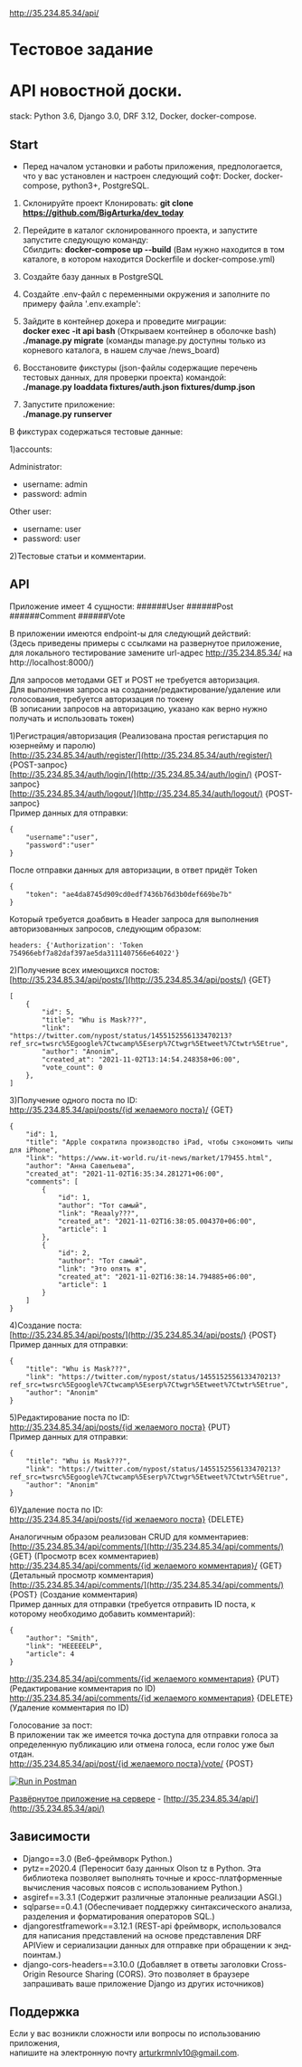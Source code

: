 http://35.234.85.34/api/
# Тестовое задание
# API новостной доски.
stack: Python 3.6, Django 3.0, DRF 3.12, Docker, docker-compose.

## Start
* Перед началом установки и работы приложения, предпологается, что у вас установлен  и настроен 
следующий софт: Docker, docker-compose, python3+, PostgreSQL.
1) Склонируйте проект
Клонировать: **git clone  https://github.com/BigArturka/dev_today**  
2) Перейдите в каталог склонированного проекта, и запустите запустите следующую команду:   
Сбилдить: **docker-compose up --build** (Вам нужно находится в том каталоге, 
в котором находится Dockerfile и docker-compose.yml)

3) Создайте базу данных в PostgreSQL
4) Создайте .env-файл с переменными окружения и заполните по примеру файла '.env.example':
5) Зайдите в контейнер докера и проведите миграции:   
**docker exec -it api bash**    (Открываем контейнер в оболочке bash)
**./manage.py migrate**   (команды manage.py доступны только из корневого каталога, в нашем случае /news_board)

6) Восстановите фикстуры (json-файлы содержащие перечень тестовых данных, для проверки проекта) командой:     
**./manage.py loaddata fixtures/auth.json fixtures/dump.json**

7) Запустите приложение:   
**./manage.py runserver**

В фикстурах содержаться тестовые данные:

1)accounts:

Administrator:
- username: admin
- password: admin

Other user:
- username: user
- password: user

2)Тестовые статьи и комментарии.

## API

Приложение имеет 4 сущности:
######User 
######Post 
######Comment
######Vote

В приложении имеются endpoint-ы для следующий действий:  
(Здесь приведены примеры с ссылками на развернутое приложение, 
для локального тестирование замените url-адрес http://35.234.85.34/ на http://localhost:8000/)

Для запросов методами GET и POST не требуется авторизация.   
Для выполнения запроса на создание/редактирование/удаление  или голосования, требуется авторизация по токену   
(В зописании запросов на авторизацию, указано как верно нужно получать и использовать токен)


1)Регистрация/авторизация (Реализована простая регистарция по юзернейму и паролю)    
[http://35.234.85.34/auth/register/](http://35.234.85.34/auth/register/) {POST-запрос}   
[http://35.234.85.34/auth/login/](http://35.234.85.34/auth/login/) {POST-запрос}   
[http://35.234.85.34/auth/logout/](http://35.234.85.34/auth/logout/) {POST-запрос}     
Пример данных для отправки:   
```
{  
    "username":"user",
    "password":"user"  
}
```
После отправки данных для авторизации, в ответ придёт Token    
```
{
    "token": "ae4da8745d909cd0edf7436b76d3b0def669be7b"
}
```
Который требуется доабвить в 
Header запроса для выполнения авторизованных запросов, следующим образом:       
```
headers: {'Authorization': 'Token 754966ebf7a82daf397ae5da3111407566e64022'}
```

2)Получение всех имеющихся постов:   
[http://35.234.85.34/api/posts/](http://35.234.85.34/api/posts/) {GET}    
```
[
    {
        "id": 5,
        "title": "Whu is Mask???",
        "link": "https://twitter.com/nypost/status/1455152556133470213?ref_src=twsrc%5Egoogle%7Ctwcamp%5Eserp%7Ctwgr%5Etweet%7Ctwtr%5Etrue",
        "author": "Anonim",
        "created_at": "2021-11-02T13:14:54.248358+06:00",
        "vote_count": 0
    },
]
```
3)Получение одного поста по ID:   
[http://35.234.85.34/api/posts/{id желаемого поста}/](http://35.234.85.34/api/posts/1/) {GET}    
```
{
    "id": 1,
    "title": "Apple сократила производство iPad, чтобы сэкономить чипы для iPhone",
    "link": "https://www.it-world.ru/it-news/market/179455.html",
    "author": "Анна Савельева",
    "created_at": "2021-11-02T16:35:34.281271+06:00",
    "comments": [
        {
            "id": 1,
            "author": "Тот самый",
            "link": "Reaaly???",
            "created_at": "2021-11-02T16:38:05.004370+06:00",
            "article": 1
        },
        {
            "id": 2,
            "author": "Тот самый",
            "link": "Это опять я",
            "created_at": "2021-11-02T16:38:14.794885+06:00",
            "article": 1
        }
    ]
}
```
4)Создание поста:    
[http://35.234.85.34/api/posts/](http://35.234.85.34/api/posts/) {POST}      
Пример данных для отправки:    
```
{
    "title": "Whu is Mask???",
    "link": "https://twitter.com/nypost/status/1455152556133470213?ref_src=twsrc%5Egoogle%7Ctwcamp%5Eserp%7Ctwgr%5Etweet%7Ctwtr%5Etrue",
    "author": "Anonim"
}
```
5)Редактирование поста по ID:    
[http://35.234.85.34/api/posts/{id желаемого поста}](http://35.234.85.34/api/posts/1/) {PUT}      
Пример данных для отправки:     
```
{
    "title": "Whu is Mask???",
    "link": "https://twitter.com/nypost/status/1455152556133470213?ref_src=twsrc%5Egoogle%7Ctwcamp%5Eserp%7Ctwgr%5Etweet%7Ctwtr%5Etrue",
    "author": "Anonim"
}
```
6)Удаление поста по ID:    
[http://35.234.85.34/api/posts/{id желаемого поста}](http://35.234.85.34/api/posts/1/) {DELETE}      

Аналогичным образом реализован CRUD для комментариев:     
[http://35.234.85.34/api/comments/](http://35.234.85.34/api/comments/) {GET}  (Просмотр всех комментариев)        
[http://35.234.85.34/api/comments/{id желаемого комментария}/](http://35.234.85.34/api/comments/1/) {GET} (Детальный просмотр комментария)        
[http://35.234.85.34/api/comments/](http://35.234.85.34/api/comments/) {POST} (Создание комментария)    
Пример данных для отправки    (требуется отправить ID поста, к которому необходимо добавить комментарий):    
```
{
    "author": "Smith",
    "link": "HEEEEELP",
    "article": 4
}
```
[http://35.234.85.34/api/comments/{id желаемого комментария}](http://35.234.85.34/api/comments/1/) {PUT} (Редактирование комментария по ID)       
[http://35.234.85.34/api/comments/{id желаемого комментария}](http://35.234.85.34/api/comments/1/) {DELETE} (Удаление комментария по ID)      


Голосование за пост:    
В приложении так же имеется точка доступа для отправки голоса за определенную публикацию или отмена голоса, если голос уже был отдан.       
[http://35.234.85.34/api/post/{id желаемого поста}/vote/](http://35.234.85.34/api/post/1/vote/) {POST}    


[![Run in Postman](https://run.pstmn.io/button.svg)](https://god.gw.postman.com/run-collection/13063440-3a106d9c-2ddc-4bb3-b4af-e83cba3c717c?action=collection%2Ffork&collection-url=entityId%3D13063440-3a106d9c-2ddc-4bb3-b4af-e83cba3c717c%26entityType%3Dcollection%26workspaceId%3Dfc614439-c88b-4220-a74b-a575c0b2b132)    

[Развёрнутое приложение на сервере](http://35.234.85.34/api/) - 
[http://35.234.85.34/api/](http://35.234.85.34/api/)    

## Зависимости
- Django==3.0 (Веб-фреймворк Python.)
- pytz==2020.4 (Переносит базу данных Olson tz в Python. Эта библиотека позволяет выполнять точные и кросс-платформенные вычисления часовых поясов с использованием Python.)
- asgiref==3.3.1 (Содержит различные эталонные реализации ASGI.)
- sqlparse==0.4.1 (Обеспечивает поддержку синтаксического анализа, разделения и форматирования операторов SQL.)
- djangorestframework==3.12.1 (REST-api фреймворк, использовался для написания представлений на основе представления DRF APIView и сериализации данных для отправке при обращении к энд-поинтам.)
- django-cors-headers==3.10.0 (Добавляет в ответы заголовки Cross-Origin Resource Sharing (CORS). Это позволяет в браузере запрашивать ваше приложение Django из других источников)

## Поддержка

Если у вас возникли сложности или вопросы по использованию приложения,  
 напишите на электронную почту arturkrmnlv10@gmail.com.
 
 
